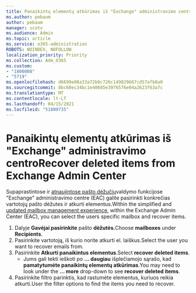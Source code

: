 ```yaml
---
title: Panaikintų elementų atkūrimas iš "Exchange" administravimo centro
ms.author: pebaum
author: pebaum
manager: scotv
ms.audience: Admin
ms.topic: article
ms.service: o365-administration
ROBOTS: NOINDEX, NOFOLLOW
localization_priority: Priority
ms.collection: Adm_O365
ms.custom:
- "1800008"
- "5719"
ms.openlocfilehash: d6699e08a33a72b0c726c149829667cd57afb0a0
ms.sourcegitcommit: 8bc60ec34bc1e40685e3976576e04a2623f63a7c
ms.translationtype: MT
ms.contentlocale: lt-LT
ms.lasthandoff: 04/15/2021
ms.locfileid: "51809735"
---
```

# <a name="recover-deleted-items-from-exchange-admin-center"></a><span data-ttu-id="e26ff-102">Panaikintų elementų atkūrimas iš "Exchange" administravimo centro</span><span class="sxs-lookup"><span data-stu-id="e26ff-102">Recover deleted items from Exchange Admin Center</span></span>

<span data-ttu-id="e26ff-103">Supaprastintose ir [atnaujintose pašto dėžučių](https://admin.exchange.microsoft.com/#/mailboxes)valdymo funkcijose "Exchange" administravimo centre (EAC) galite pasirinkti konkrečias vartotojų pašto dėžutes ir atkurti elementus.</span><span class="sxs-lookup"><span data-stu-id="e26ff-103">Within the simplified and [updated mailbox management experience](https://admin.exchange.microsoft.com/#/mailboxes), within the Exchange Admin Center (EAC), you can select the users specific mailbox and recover items.</span></span>

1. <span data-ttu-id="e26ff-104">Dalyje **Gavėjai pasirinkite** pašto **dėžutės.**</span><span class="sxs-lookup"><span data-stu-id="e26ff-104">Choose **mailboxes** under **Recipients**.</span></span>
2. <span data-ttu-id="e26ff-105">Pasirinkite vartotoją, iš kurio norite atkurti el. laiškus.</span><span class="sxs-lookup"><span data-stu-id="e26ff-105">Select the user you want to recover emails from.</span></span>
3. <span data-ttu-id="e26ff-106">Pasirinkite **Atkurti panaikintus elementus**.</span><span class="sxs-lookup"><span data-stu-id="e26ff-106">Select **recover deleted items**.</span></span>
    - <span data-ttu-id="e26ff-107">Jums gali tekti ieškoti po **... daugiau** išplečiamojo sąrašo, kad **pamatytumėte panaikintų elementų atkūrimas**.</span><span class="sxs-lookup"><span data-stu-id="e26ff-107">You may need to look under the **… more** drop-down to see **recover deleted items**.</span></span>
4. <span data-ttu-id="e26ff-108">Pasirinkite filtro parinktis, kad rastumėte elementus, kuriuos reikia atkurti.</span><span class="sxs-lookup"><span data-stu-id="e26ff-108">User the filter options to find the items you need to recover.</span></span>
